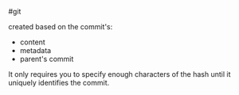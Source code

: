 #git 

created based on the commit's:
- content
- metadata
- parent's commit

It only requires you to specify enough characters of the hash until it uniquely identifies the commit.